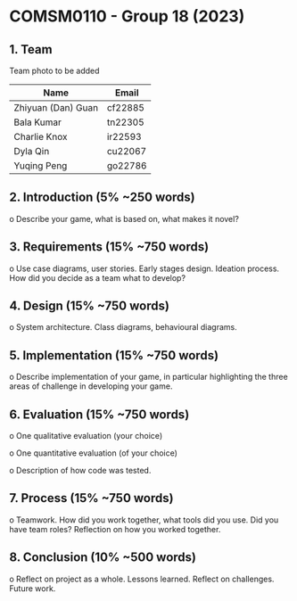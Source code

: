 # COMSM0110 - Group 18 (2023)


## 1. Team 

Team photo to be added

|  Name      |   Email 		|
| -----------| ----------- |
| Zhiyuan (Dan) Guan|cf22885 |
| Bala Kumar	| tn22305 |
| Charlie Knox|  ir22593 | 
| Dyla Qin| cu22067 |
| Yuqing Peng| go22786 |



## 2. Introduction (5% ~250 words)

o Describe your game, what is based on, what makes it novel?

## 3. Requirements (15% ~750 words)

o Use case diagrams, user stories. Early stages design. Ideation process. How did you decide as a team what to develop?

## 4. Design (15% ~750 words)

o System architecture. Class diagrams, behavioural diagrams.

## 5. Implementation (15% ~750 words)

o Describe implementation of your game, in particular highlighting the three areas of challenge in developing your game.

## 6. Evaluation (15% ~750 words)

o One qualitative evaluation (your choice)

o One quantitative evaluation (of your choice)

o Description of how code was tested.

## 7. Process (15% ~750 words)

o Teamwork. How did you work together, what tools did you use. Did you have team roles? Reflection on how you worked together.

## 8. Conclusion (10% ~500 words)

o Reflect on project as a whole. Lessons learned. Reflect on challenges. Future work.
